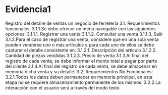 # Evidencia1
Registro del detalle de ventas un negocio de ferretería 
3.1. Requerimientos funcionales: 
3.1.1.Se debe ofrecer un menú navegable con las siguientes opciones: 
3.1.1.1. Registrar una venta 
3.1.1.2. Consultar una venta 
3.1.1.3. Salir 3.1.2.Para el caso de registrar una venta, considere que en una sola venta pueden venderse uno 
o más artículos y para cada uno de ellos se debe capturar el detalle consistente en: 
3.1.2.1. Descripción del artículo 
3.1.2.2. Cantidad de piezas vendidas 
3.1.2.3. Precio de venta 
3.1.3.Al final del registro de cada venta, se debe informar el monto total a pagar por parte del 
cliente 
3.1.4.Al final del registro de cada venta, se debe almacenar en memoria dicha venta y su detalle. 
3.2. Requerimientos No Funcionales: 
3.2.1.Todos los datos deben permanecer en memoria principal, en esta etapa no se requiere 
almacenamiento permanente de los mismos. 
3.2.2.La interacción con el usuario será a través del modo texto
